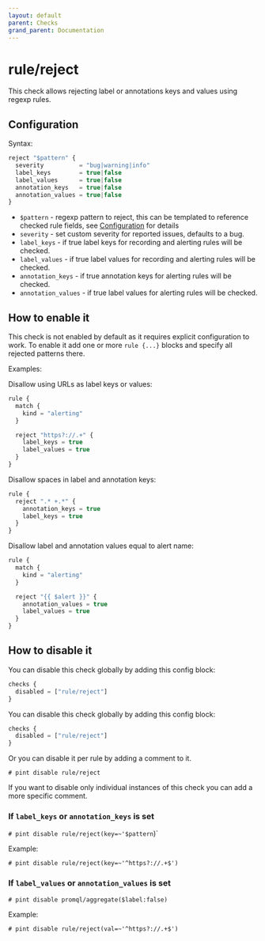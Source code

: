 ```yaml
---
layout: default
parent: Checks
grand_parent: Documentation
---
```


# rule/reject

This check allows rejecting label or annotations keys and values using regexp
rules.

## Configuration

Syntax:

```js
reject "$pattern" {
  severity          = "bug|warning|info"
  label_keys        = true|false
  label_values      = true|false
  annotation_keys   = true|false
  annotation_values = true|false
}
```

- `$pattern` - regexp pattern to reject, this can be templated
  to reference checked rule fields, see [Configuration](../../configuration.md)
  for details
- `severity` - set custom severity for reported issues, defaults to a bug.
- `label_keys` - if true label keys for recording and alerting rules will
  be checked.
- `label_values` - if true label values for recording and alerting rules will
  be checked.
- `annotation_keys` - if true annotation keys for alerting rules will be checked.
- `annotation_values` - if true label values for alerting rules will be checked.

## How to enable it

This check is not enabled by default as it requires explicit configuration
to work.
To enable it add one or more `rule {...}` blocks and specify all rejected patterns
there.

Examples:

Disallow using URLs as label keys or values:

```js
rule {
  match {
    kind = "alerting"
  }

  reject "https?://.+" {
    label_keys = true
    label_values = true
  }
}
```

Disallow spaces in label and annotation keys:

```js
rule {
  reject ".* +.*" {
    annotation_keys = true
    label_keys = true
  }
}
```

Disallow label and annotation values equal to alert name:

```js
rule {
  match {
    kind = "alerting"
  }

  reject "{{ $alert }}" {
    annotation_values = true
    label_values = true
  }
}
```

## How to disable it

You can disable this check globally by adding this config block:

```js
checks {
  disabled = ["rule/reject"]
}
```

You can disable this check globally by adding this config block:

```js
checks {
  disabled = ["rule/reject"]
}
```

Or you can disable it per rule by adding a comment to it.

`# pint disable rule/reject`

If you want to disable only individual instances of this check
you can add a more specific comment.

### If `label_keys` or `annotation_keys` is set

`# pint disable rule/reject(key=~'$pattern`)`

Example:

`# pint disable rule/reject(key=~'^https?://.+$')`

### If `label_values` or `annotation_values` is set

`# pint disable promql/aggregate($label:false)`

Example:

`# pint disable rule/reject(val=~'^https?://.+$')`
